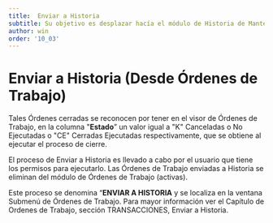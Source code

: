 ```yaml
---
title:  Enviar a Historia 
subtitle: Su objetivo es desplazar hacía el módulo de Historia de Mantenimiento, las Órdenes que estando Cerradas, residen activas en el módulo de Órdenes de Trabajo.   
author: win
order: '10_03'
---
```

# Enviar a Historia (Desde Órdenes de Trabajo)

Tales Órdenes cerradas se reconocen por tener en el visor de Órdenes de Trabajo, en la columna "**Estado**” un valor igual a "K" Canceladas o No Ejecutadas o "CE" Cerradas Ejecutadas respectivamente, que se obtiene al ejecutar el proceso de cierre.

El proceso de Enviar a Historia es llevado a cabo por el usuario que tiene los permisos para ejecutarlo. Las Órdenes de Trabajo enviadas a Historia se eliminan del módulo de Órdenes de Trabajo (activas).

Este proceso se denomina “**ENVIAR A HISTORIA** y se localiza en la ventana Submenú de Órdenes de Trabajo.  Para mayor información ver el Capítulo de Ordenes de Trabajo, sección TRANSACCIONES, Enviar a Historia.
